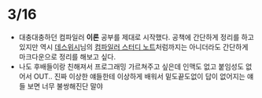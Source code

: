 # 3/16

- 대충대충하던 컴파일러 **이론** 공부를 제대로 시작했다. 공책에 간단하게 정리를 하고 있지만 역시 [데스위시](https://github.com/deathwish256)님의 [컴파일러 스터디 노트](https://github.com/deathwish256/Compiler)처럼까지는 아니더라도 간단하게 마크다운으로 정리를 해보고 싶다.
- 나도 후배들이랑 친해져서 프로그래밍 가르쳐주고 싶은데 인맥도 없고 붙임성도 없어서 OUT.. 진짜 이상한 얘들한테 이상하게 배워서 밑도끝도없이 답이 없어지는 얘들 보면 너무 불쌍해진단 말야